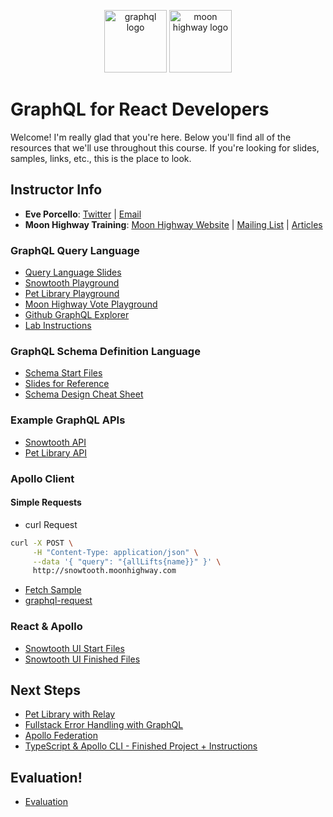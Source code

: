 <p align="center">
<img src="https://upload.wikimedia.org/wikipedia/commons/thumb/1/17/GraphQL_Logo.svg/512px-GraphQL_Logo.svg.png" width="100" alt="graphql logo"/>
<img src="https://i.imgur.com/migo24P.png" width="100" alt="moon highway logo"/>
</p>

# GraphQL for React Developers

Welcome! I'm really glad that you're here. Below you'll find all of the resources that we'll use throughout this course. If you're looking for slides, samples, links, etc., this is the place to look.

## Instructor Info

- **Eve Porcello**: [Twitter](https://twitter.com/eveporcello) | [Email](mailto:eve@moonhighway.com)
- **Moon Highway Training**: [Moon Highway Website](https://www.moonhighway.com) | [Mailing List](http://bit.ly/moonhighway) | [Articles](https://www.moonhighway.com/articles)

### GraphQL Query Language

- [Query Language Slides](https://slides.com/moonhighway/graphql-intro/)
- [Snowtooth Playground](https://snowtooth.moonhighway.com)
- [Pet Library Playground](https://pet-library.moonhighway.com)
- [Moon Highway Vote Playground](http://vote.moonhighway.com)
- [Github GraphQL Explorer](https://developer.github.com/v4/explorer/)
- [Lab Instructions](https://slides.com/moonhighway/snowtooth-query-lab/)

### GraphQL Schema Definition Language

- [Schema Start Files](https://github.com/graphqlworkshop/snowtooth-schema)
- [Slides for Reference](https://slides.com/moonhighway/schema-definition-language/)
- [Schema Design Cheat Sheet](https://github.com/sogko/graphql-schema-language-cheat-sheet)

### Example GraphQL APIs

- [Snowtooth API](https://github.com/graphqlworkshop/snowtooth-api/tree/complete)
- [Pet Library API](https://github.com/MoonHighway/pet-library)

### Apollo Client

#### Simple Requests

- curl Request

```sh
curl -X POST \
     -H "Content-Type: application/json" \
     --data '{ "query": "{allLifts{name}}" }' \
     http://snowtooth.moonhighway.com
```

- [Fetch Sample](https://codesandbox.io/s/n3jro0o4n0)
- [graphql-request](https://codesandbox.io/s/4qzq5z2vz0)

### React & Apollo

- [Snowtooth UI Start Files](https://github.com/graphqlworkshop/snowtooth-ui)
- [Snowtooth UI Finished Files](https://github.com/graphqlworkshop/snowtooth-ui/tree/complete)

## Next Steps

- [Pet Library with Relay](https://github.com/eveporcello/pet-library-demo)
- [Fullstack Error Handling with GraphQL](https://blog.apollographql.com/full-stack-error-handling-with-graphql-apollo-5c12da407210)
- [Apollo Federation](https://egghead.io/playlists/getting-started-with-apollo-federation-60ad0165)
- [TypeScript & Apollo CLI - Finished Project + Instructions](https://github.com/graphqlworkshop/snowtooth-typescript)

## Evaluation!

- [Evaluation](https://docs.google.com/forms/d/e/1FAIpQLScdFvfXC9MeIf-QULUh-Iid-hIGjNmdATGSYgMa_YvlSJS7vQ/viewform?usp=sf_link)
